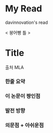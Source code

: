 # My Read

davinnovation's read



&lt; 붕어빵 틀 &gt;



# Title

출처 MLA

### 한줄 요약

### 이 논문이 짱인점

### 발전 방향

### 의문점 + 아쉬운점

### 



